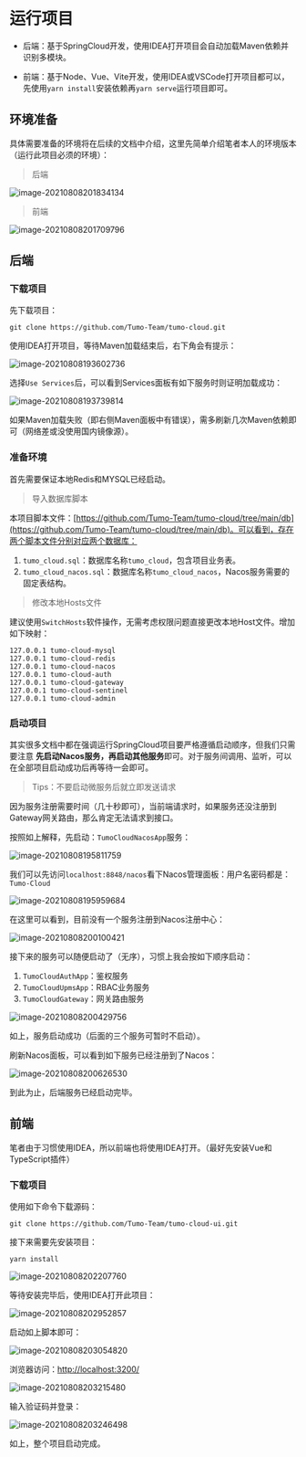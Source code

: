 # 运行项目

- 后端：基于SpringCloud开发，使用IDEA打开项目会自动加载Maven依赖并识别多模块。

- 前端：基于Node、Vue、Vite开发，使用IDEA或VSCode打开项目都可以，先使用`yarn install`安装依赖再`yarn serve`运行项目即可。



## 环境准备

具体需要准备的环境将在后续的文档中介绍，这里先简单介绍笔者本人的环境版本（运行此项目必须的环境）：

> 后端

![image-20210808201834134](http://tycoding.cn/imgs/20210808201834.png)

> 前端

![image-20210808201709796](http://tycoding.cn/imgs/20210808201709.png)



## 后端

### 下载项目

先下载项目：

```shell
git clone https://github.com/Tumo-Team/tumo-cloud.git
```

使用IDEA打开项目，等待Maven加载结束后，右下角会有提示：

![image-20210808193602736](http://tycoding.cn/imgs/20210808193602.png)

选择`Use Services`后，可以看到Services面板有如下服务时则证明加载成功：

![image-20210808193739814](http://tycoding.cn/imgs/20210808193739.png)

如果Maven加载失败（即右侧Maven面板中有错误），需多刷新几次Maven依赖即可（网络差或没使用国内镜像源）。



### 准备环境

首先需要保证本地Redis和MYSQL已经启动。

> 导入数据库脚本

本项目脚本文件：[https://github.com/Tumo-Team/tumo-cloud/tree/main/db](https://github.com/Tumo-Team/tumo-cloud/tree/main/db)。可以看到，存在两个脚本文件分别对应两个数据库：

1. `tumo_cloud.sql`：数据库名称`tumo_cloud`，包含项目业务表。
2. `tumo_cloud_nacos.sql`：数据库名称`tumo_cloud_nacos`，Nacos服务需要的固定表结构。



> 修改本地Hosts文件

建议使用`SwitchHosts`软件操作，无需考虑权限问题直接更改本地Host文件。增加如下映射：

```
127.0.0.1 tumo-cloud-mysql
127.0.0.1 tumo-cloud-redis
127.0.0.1 tumo-cloud-nacos
127.0.0.1 tumo-cloud-auth
127.0.0.1 tumo-cloud-gateway
127.0.0.1 tumo-cloud-sentinel
127.0.0.1 tumo-cloud-admin
```



### 启动项目

其实很多文档中都在强调运行SpringCloud项目要严格遵循启动顺序，但我们只需要注意 **先启动Nacos服务，再启动其他服务**即可。对于服务间调用、监听，可以在全部项目启动成功后再等待一会即可。

> Tips：不要启动微服务后就立即发送请求

因为服务注册需要时间（几十秒即可），当前端请求时，如果服务还没注册到Gateway网关路由，那么肯定无法请求到接口。

按照如上解释，先启动：`TumoCloudNacosApp`服务：

![image-20210808195811759](http://tycoding.cn/imgs/20210808195811.png)

我们可以先访问`localhost:8848/nacos`看下Nacos管理面板：用户名密码都是：`Tumo-Cloud`

![image-20210808195959684](http://tycoding.cn/imgs/20210808195959.png)



在这里可以看到，目前没有一个服务注册到Nacos注册中心：

![image-20210808200100421](http://tycoding.cn/imgs/20210808200100.png)



接下来的服务可以随便启动了（无序），习惯上我会按如下顺序启动：

1. `TumoCloudAuthApp`：鉴权服务
2. `TumoCloudUpmsApp`：RBAC业务服务
3. `TumoCloudGateway`：网关路由服务

![image-20210808200429756](http://tycoding.cn/imgs/20210808200429.png)

如上，服务启动成功（后面的三个服务可暂时不启动）。

刷新Nacos面板，可以看到如下服务已经注册到了Nacos：

![image-20210808200626530](http://tycoding.cn/imgs/20210808200626.png)

到此为止，后端服务已经启动完毕。



## 前端

笔者由于习惯使用IDEA，所以前端也将使用IDEA打开。（最好先安装Vue和TypeScript插件）

### 下载项目

使用如下命令下载源码：

```shell
git clone https://github.com/Tumo-Team/tumo-cloud-ui.git
```

接下来需要先安装项目：

```shell
yarn install
```

![image-20210808202207760](http://tycoding.cn/imgs/20210808202207.png)

等待安装完毕后，使用IDEA打开此项目：

![image-20210808202952857](http://tycoding.cn/imgs/20210808202952.png)

启动如上脚本即可：

![image-20210808203054820](http://tycoding.cn/imgs/20210808203054.png)



浏览器访问：[http://localhost:3200/](http://localhost:3200/)

![image-20210808203215480](http://tycoding.cn/imgs/20210808203215.png)

输入验证码并登录：

![image-20210808203246498](http://tycoding.cn/imgs/20210808203246.png)

如上，整个项目启动完成。

